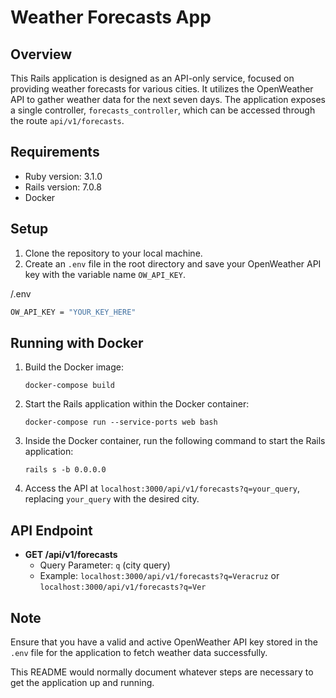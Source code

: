 # Weather Forecasts App

## Overview

This Rails application is designed as an API-only service, focused on providing weather forecasts for various cities. It utilizes the OpenWeather API to gather weather data for the next seven days. The application exposes a single controller, `forecasts_controller`, which can be accessed through the route `api/v1/forecasts`.

## Requirements

- Ruby version: 3.1.0
- Rails version: 7.0.8
- Docker

## Setup
1. Clone the repository to your local machine.
2. Create an `.env` file in the root directory and save your OpenWeather API key with the variable name `OW_API_KEY`.

/.env
```bash
OW_API_KEY = "YOUR_KEY_HERE"
```

## Running with Docker
1. Build the Docker image:
   ```
   docker-compose build
   ```

2. Start the Rails application within the Docker container:
   ```
   docker-compose run --service-ports web bash
   ```

3. Inside the Docker container, run the following command to start the Rails application:
   ```
   rails s -b 0.0.0.0
   ```

4. Access the API at `localhost:3000/api/v1/forecasts?q=your_query`, replacing `your_query` with the desired city.

## API Endpoint
- **GET /api/v1/forecasts**
  - Query Parameter: `q` (city query)
  - Example: `localhost:3000/api/v1/forecasts?q=Veracruz` or `localhost:3000/api/v1/forecasts?q=Ver`

## Note
Ensure that you have a valid and active OpenWeather API key stored in the `.env` file for the application to fetch weather data successfully.

This README would normally document whatever steps are necessary to get the
application up and running.